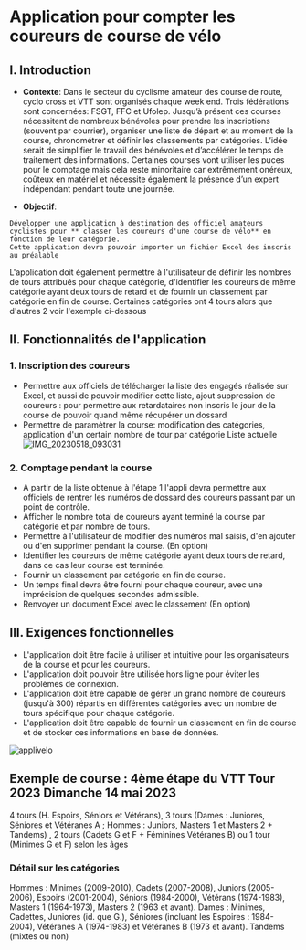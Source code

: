 # Application pour compter les coureurs de course de vélo

## I. Introduction

- **Contexte**: Dans le secteur du cyclisme amateur des course de route, cyclo cross et VTT sont organisés chaque week end. Trois fédérations sont concernées: FSGT, FFC et Ufolep. Jusqu’à présent ces courses nécessitent de nombreux bénévoles pour prendre les inscriptions (souvent par courrier), organiser une liste de départ et au moment de la course, chronométrer et définir les classements par catégories. L’idée serait de simplifier le travail des bénévoles et d’accélérer le temps de traitement des informations. Certaines courses vont utiliser les puces pour le comptage mais cela reste minoritaire car extrêmement onéreux, coûteux en matériel et nécessite également la présence d’un expert indépendant pendant toute une journée.

- **Objectif**: 
``` 
Développer une application à destination des officiel amateurs cyclistes pour ** classer les coureurs d'une course de vélo** en fonction de leur catégorie.
Cette application devra pouvoir importer un fichier Excel des inscris au préalable
```

L'application doit également permettre à l'utilisateur de définir les nombres de tours attribués pour chaque catégorie, 
d'identifier les coureurs de même catégorie ayant deux tours de  retard et de fournir un classement par catégorie 
en fin de course. Certaines catégories ont 4 tours alors que d'autres 2 voir l'exemple ci-dessous 


## II. Fonctionnalités de l'application
### 1. Inscription des coureurs
- Permettre aux officiels de télécharger la liste des engagés réalisée sur Excel, et aussi de pouvoir modifier cette liste,
ajout suppression de coureurs : pour permettre aux retardataires non inscris le jour de la course de pouvoir quand même récupérer un dossard
- Permettre de paramètrer la course: modification des catégories, application d'un certain nombre de tour par catégorie
Liste actuelle 
![IMG_20230518_093031](https://github.com/rmaupoux/applivelo/assets/118294447/9af3e363-e6e8-4fe5-8279-c515757c05d7)


### 2. Comptage pendant la course
- A partir de la liste obtenue à l'étape 1 l'appli devra permettre aux officiels de rentrer les numéros de dossard des coureurs passant par un point de contrôle.
- Afficher le nombre total de coureurs ayant terminé la course par catégorie et par nombre de tours.
- Permettre à l'utilisateur de modifier des numéros mal saisis, d'en ajouter ou d'en supprimer pendant la course. (En option)
- Identifier les coureurs de même catégorie ayant deux tours de retard, dans ce cas leur course est terminée. 
- Fournir un classement par catégorie en fin de course.
- Un temps final devra être fourni pour chaque coureur, avec une imprécision de quelques secondes admissible.
- Renvoyer un document Excel avec le classement (En option)

## III. Exigences fonctionnelles
- L'application doit être facile à utiliser et intuitive pour les organisateurs de la course et pour les coureurs.
- L'application doit pouvoir être utilisée hors ligne pour éviter les problèmes de connexion.
- L'application doit être capable de gérer un grand nombre de coureurs (jusqu'à 300) répartis en différentes catégories avec un nombre de tours spécifique pour chaque catégorie.
- L'application doit être capable de fournir un classement en fin de course et de stocker ces informations en base de données.

![applivelo](https://github.com/rmaupoux/applivelo/assets/118294447/8e5533af-a5ea-4cdc-adb5-1391e6e44b78)

## Exemple de course : 4ème étape du VTT Tour 2023 Dimanche 14 mai 2023
4 tours (H. Espoirs, Séniors et Vétérans), 3 tours (Dames : Juniores, Séniores et
Vétéranes A ; Hommes : Juniors, Masters 1 et Masters 2 + Tandems) , 2 tours
(Cadets G et F + Féminines Vétéranes B) ou 1 tour (Minimes G et F) selon les âges
### Détail sur les catégories

Hommes : Minimes (2009-2010), Cadets (2007-2008), Juniors (2005-2006), Espoirs
(2001-2004), Séniors (1984-2000), Vétérans (1974-1983), Masters 1 (1964-1973),
Masters 2 (1963 et avant).
Dames : Minimes, Cadettes, Juniores (id. que G.), Séniores (incluant les Espoires :
1984-2004), Vétéranes A (1974-1983) et Vétéranes B (1973 et avant).
Tandems (mixtes ou non)


